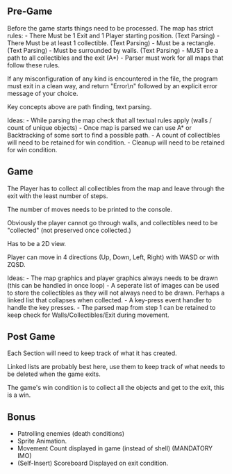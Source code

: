 
## Pre-Game

Before the game starts things need to be processed.
The map has strict rules:
	- There Must be 1 Exit and 1 Player starting position.		(Text Parsing)
	- There Must be at least 1 collectible.						(Text Parsing)
	- Must be a rectangle.										(Text Parsing)
	- Must be surrounded by walls.								(Text Parsing)
	- MUST be a path to all collectibles and the exit			(A*)
	- Parser must work for all maps that follow these rules.	

If any misconfiguration of any kind is encountered in the file, the program must
exit in a clean way, and return "Error\n" followed by an explicit error message of
your choice.

Key concepts above are path finding, text parsing.

Ideas:
	- While parsing the map check that all textual rules apply (walls / count of unique objects)
	- Once map is parsed we can use A* or Backtracking of some sort to find a possible path.
	- A count of collectibles will need to be retained for win condition.
	- Cleanup will need to be retained for win condition.

## Game

The Player has to collect all collectibles from the map and
leave through the exit with the least number of steps.

The number of moves needs to be printed to the console.

Obviously the player cannot go through walls, and collectibles need to be "collected" (not preserved once collected.)

Has to be a 2D view.

Player can move in 4 directions (Up, Down, Left, Right) with WASD or with ZQSD.

Ideas:
	- The map graphics and player graphics always needs to be drawn (this can be handled in once loop)
	- A seperate list of images can be used to store the collectibles as they will not always need to be drawn.
		Perhaps a linked list that collapses when collected.
	- A key-press event handler to handle the key presses.
	- The parsed map from step 1 can be retained to keep check for Walls/Collectibles/Exit during movement.

## Post Game

Each Section will need to keep track of what it has created.

Linked lists are probably best here, use them to keep track of what needs to be deleted when the game exits.

The game's win condition is to collect all the objects and get to the exit, this is a win.

## Bonus

- Patrolling enemies (death conditions)
- Sprite Animation.
- Movement Count displayed in game (instead of shell) (MANDATORY IMO)
- (Self-Insert) Scoreboard Displayed on exit condition.

